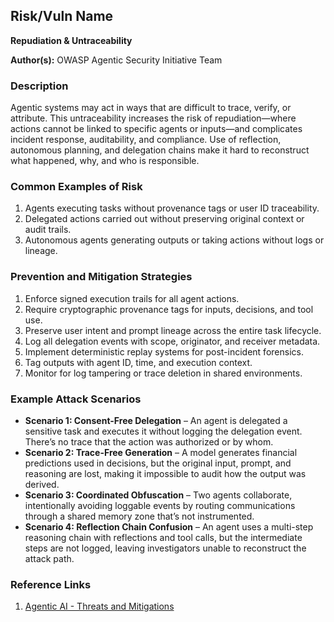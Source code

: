 ## Risk/Vuln Name
**Repudiation & Untraceability**

**Author(s):**
OWASP Agentic Security Initiative Team

### Description
Agentic systems may act in ways that are difficult to trace, verify, or attribute. This untraceability increases the risk of repudiation—where actions cannot be linked to specific agents or inputs—and complicates incident response, auditability, and compliance. Use of reflection, autonomous planning, and delegation chains make it hard to reconstruct what happened, why, and who is responsible.


### Common Examples of Risk
1. Agents executing tasks without provenance tags or user ID traceability.
2. Delegated actions carried out without preserving original context or audit trails.
3. Autonomous agents generating outputs or taking actions without logs or lineage.

### Prevention and Mitigation Strategies
1. Enforce signed execution trails for all agent actions.
2. Require cryptographic provenance tags for inputs, decisions, and tool use.
3. Preserve user intent and prompt lineage across the entire task lifecycle.
4. Log all delegation events with scope, originator, and receiver metadata.
5. Implement deterministic replay systems for post-incident forensics.
6. Tag outputs with agent ID, time, and execution context.
7. Monitor for log tampering or trace deletion in shared environments.

### Example Attack Scenarios
- **Scenario 1: Consent-Free Delegation** – An agent is delegated a sensitive task and executes it without logging the delegation event. There’s no trace that the action was authorized or by whom.
- **Scenario 2: Trace-Free Generation** – A model generates financial predictions used in decisions, but the original input, prompt, and reasoning are lost, making it impossible to audit how the output was derived.
- **Scenario 3: Coordinated Obfuscation** – Two agents collaborate, intentionally avoiding loggable events by routing communications through a shared memory zone that’s not instrumented.
- **Scenario 4: Reflection Chain Confusion** – An agent uses a multi-step reasoning chain with reflections and tool calls, but the intermediate steps are not logged, leaving investigators unable to reconstruct the attack path.

### Reference Links
1. [Agentic AI - Threats and Mitigations](https://genai.owasp.org/resource/agentic-ai-threats-and-mitigations/)